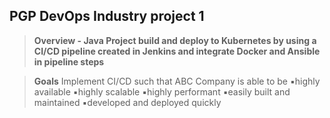 ## PGP DevOps Industry project 1
> **Overview - Java Project build and deploy to Kubernetes by using a CI/CD pipeline created in Jenkins and integrate Docker and Ansible in pipeline steps**

> **Goals**
> Implement CI/CD such that ABC Company is able to be
>     ▪highly available
>     ▪highly scalable
>     ▪highly performant
>     ▪easily built and maintained
>     ▪developed and deployed quickly
